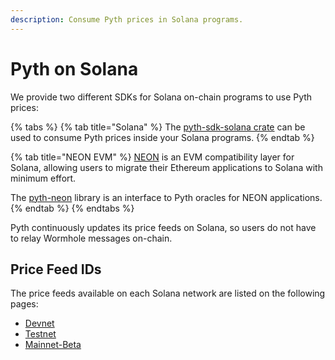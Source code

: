```yaml
---
description: Consume Pyth prices in Solana programs.
---
```


# Pyth on Solana

We provide two different SDKs for Solana on-chain programs to use Pyth prices:

{% tabs %}
{% tab title="Solana" %}
The [pyth-sdk-solana crate](https://github.com/pyth-network/pyth-sdk-rs/tree/main/pyth-sdk-solana) can be used to consume Pyth prices inside your Solana programs.
{% endtab %}

{% tab title="NEON EVM" %}
[NEON](https://neon-labs.org) is an EVM compatibility layer for Solana, allowing users to migrate their Ethereum applications to Solana with minimum effort.

The [pyth-neon](https://github.com/pyth-network/pyth-neon) library is an interface to Pyth oracles for NEON applications.
{% endtab %}
{% endtabs %}

Pyth continuously updates its price feeds on Solana, so users do not have to relay Wormhole messages on-chain.

## Price Feed IDs

The price feeds available on each Solana network are listed on the following pages:

- [Devnet](https://pyth.network/developers/price-feeds#solana-devnet)
- [Testnet](https://pyth.network/developers/price-feeds#solana-testnet)
- [Mainnet-Beta](https://pyth.network/developers/price-feeds#solana-mainnet-beta)
